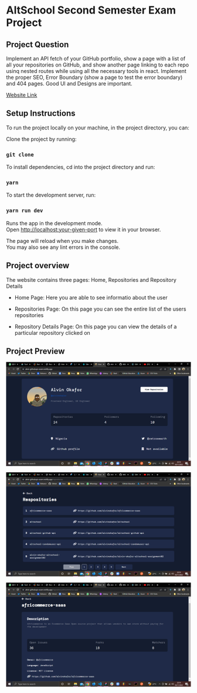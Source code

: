 # AltSchool Second Semester Exam Project

## Project Question
Implement an API fetch of your GitHub portfolio, show a page with a list of all your repositories on GitHub, and show another page linking to each repo usinq nested routes while using all the necessary tools in react. Implement the proper SEO, Error Boundary (show a page to test the error boundary) and 404 pages. Good Ul and Designs are important.


[Website Link](https://alvin-githubapi-exam.netlify.app)


## Setup Instructions

To run the project locally on your machine, in the project directory, you can:

Clone the project by running:
### `git clone`

To install dependencies, cd into the project directory and run:
### `yarn`

To start the development server, run:
### `yarn run dev` 

Runs the app in the development mode.\
Open [http://localhost:your-given-port](http://localhost:your-given-port) to view it in your browser.

The page will reload when you make changes.\
You may also see any lint errors in the console.

## Project overview

The website contains three pages: Home, Repositories and Repository Details

* Home Page: Here you are able to see informatio about the user

* Repositories Page: On this page you can see the entire list of the users repositories 
  
* Repository Details Page: On this page you can view the details of a particular repository clicked on 

## Project Preview

![Home page](./src/preview/home.png "Home Page")

![Dashboard page](./src/preview/repositories.png "Repositories Page")

![Leaderboard page](./src/preview/details.png "Details Page")

